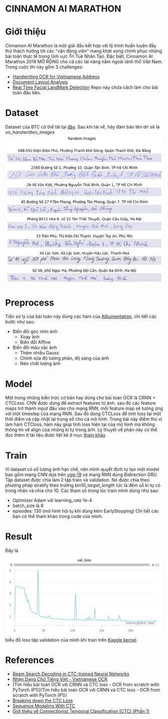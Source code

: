 # CINNAMON AI MARATHON
# Giới thiệu
Cinnamon AI Marathon là một giải đấu kết hợp với lộ trình huấn luyện đầy thử thách hướng tới các "vận động viên" mang khát vọng chinh phục những bài toán thực tế trong lĩnh vực Trí Tuệ Nhân Tạo. Đặc biệt, Cinnamon AI Marathon 2018 MỞ RỘNG cho cả các tài năng nằm ngoài lãnh thổ Việt Nam.
Trong cuộc thi này gồm 3 challenges:
- [Handwriting OCR for Vietnamese Address](https://goo.gl/PHJCit)
- [Document Layout Analysis](https://goo.gl/wHi5DK)
- [Real Time Facial LandMark Detection](https://goo.gl/gcp77y)
Repo này chứa cách làm cho bài toán đầu tiên.

# Dataset
Dataset của BTC có thể tải tại [đây](https://www.kaggle.com/datasets/overvisual/vn-handwritten-images). Sau khi tải về, hãy đảm bảo tên dir sẽ là *vn_handwritten_images*
![Một số ảnh trong dataset](images/image_samples.png)

# Preprocess
Tiền xử lý của bài toán này dùng các hàm của [Albumentation](https://albumentations.ai/), chi tiết các bước như sau:
- Biến đổi góc nhìn ảnh
    - Xoay ảnh
    - Biến đổi Affine
- Biến đổi màu sắc ảnh
    - Thêm nhiễu Gauss
    - Chỉnh sửa độ tương phản, độ sáng của ảnh
    - Nén chất lượng ảnh 
# Model
Một trong những kiến trức cơ bản hay dùng cho bài toán OCR là CRNN + CTCLoss. CNN được dùng để extract features từ ảnh. sau đó các feature maps trở thành input đầu vào cho mạng RNN. mỗi feature map sẽ tương ứng với một timestep của mạng RNN. Sau đó dùng CTCLoss để tính loss tại một thời điểm và cập nhật lại trọng số cho cả mô hình.
Trong bài này điểm thú vị làm hàm CTCloss, hàm này giúp tính loss hiện tại của mô hình mà không thông tin về align của những kí tự trong ảnh. Lý thuyết về phân này có thể đọc thêm ở tài liệu được liệt kê ở mục [tham khảo](#references)
# Train
Vì dataset có số lượng ảnh hạn chế, nên mình quyết định tự tạo một model bao gồm mạng CNN dựa trên [vgg-19](https://paperswithcode.com/method/resnet) và mạng RNN dùng Bidirection GRU. 
Tập dataset được chia làm 2 tập train và validation. Nó được chia theo phương pháp stratify theo trường *bin10_target_length* tức là đếm số kí tự có trong nhãn và chia cho 10.
Các tham số trong lúc train mình dùng như sau:
- Optimizer Adam với learning_rate 1e-4
- batch_size là 8
- episodes: 130 (mô hình hội tụ khi dùng kèm EarlyStopping)
Chi tiết các bạn có thể tham khảo trong code của mình.

# Result
Đây là ![Result](images/val_loss.png) biểu đồ loss tập validation của mình khi train trên [Kaggle kernel](https://www.kaggle.com/code/quntrnhongng/vnhandwritten-ocr). 

# References
- [Beam Search Decoding in CTC-trained Neural Networks](https://medium.com/towards-data-science/beam-search-decoding-in-ctc-trained-neural-networks-5a889a3d85a7)
- [Nhận Dạng Chữ Tiếng Việt - Vietnamese OCR](https://pbcquoc.github.io/vietnamese-ocr/)
- [Tìm hiểu bài toán OCR với CRNN và CTC loss - OCR from scratch with PyTorch (P1)](Tìm hiểu bài toán OCR với CRNN và CTC loss - OCR from scratch with PyTorch (P1))
- [Breaking down the CTC Loss](https://ogunlao.github.io/blog/2020/07/17/breaking-down-ctc-loss.html)
- [Sequence Modeling With CTC](https://distill.pub/2017/ctc/)
- [Giới thiệu về Connectionist Temporal Classification (CTC) (Phần 1)](https://viblo.asia/p/gioi-thieu-ve-connectionist-temporal-classification-ctc-phan-1-ORNZqj08l0n)

